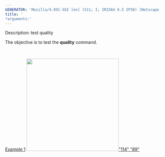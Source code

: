 ```yaml
---
GENERATOR: 'Mozilla/4.05C-SGI [en] (X11; I; IRIX64 6.5 IP30) [Netscape]'
title: '
*arguments:'
---
```


 Description: test quality

   The objective is to test the **quality** command.

    

   [Example 1](description_qual.md)
   [<img height="300" width="300" src="https://lanl.github.io/docs/assets/images/qual1_tn.gif">"114"
   "89"](description_qual.md)
